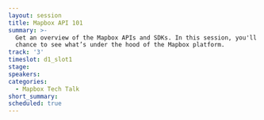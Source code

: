 ```yaml
---
layout: session
title: Mapbox API 101
summary: >-
  Get an overview of the Mapbox APIs and SDKs. In this session, you'll have the
  chance to see what’s under the hood of the Mapbox platform.
track: '3'
timeslot: d1_slot1
stage:
speakers:
categories:
  - Mapbox Tech Talk
short_summary: 
scheduled: true
---
```


